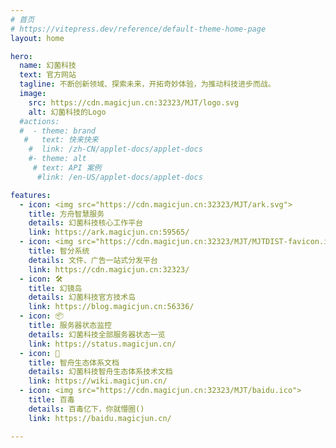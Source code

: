 ```yaml
---
# 首页
# https://vitepress.dev/reference/default-theme-home-page
layout: home

hero:
  name: 幻菌科技
  text: 官方网站
  tagline: 不断创新领域、探索未来，开拓奇妙体验，为推动科技进步而战。
  image:
    src: https://cdn.magicjun.cn:32323/MJT/logo.svg
    alt: 幻菌科技的Logo
  #actions:
  #  - theme: brand
   #   text: 快来快来
    #  link: /zh-CN/applet-docs/applet-docs
    #- theme: alt
     # text: API 案例
      #link: /en-US/applet-docs/applet-docs

features:
  - icon: <img src="https://cdn.magicjun.cn:32323/MJT/ark.svg">
    title: 方舟智慧服务
    details: 幻菌科技核心工作平台
    link: https://ark.magicjun.cn:59565/
  - icon: <img src="https://cdn.magicjun.cn:32323/MJT/MJTDIST-favicon.ico">
    title: 智分系统
    details: 文件、广告一站式分发平台
    link: https://cdn.magicjun.cn:32323/
  - icon: 🛠️
    title: 幻镜岛
    details: 幻菌科技官方技术岛
    link: https://blog.magicjun.cn:56336/
  - icon: 📦
    title: 服务器状态监控
    details: 幻菌科技全部服务器状态一览
    link: https://status.magicjun.cn/
  - icon: 🔩
    title: 智舟生态体系文档
    details: 幻菌科技智舟生态体系技术文档
    link: https://wiki.magicjun.cn/
  - icon: <img src="https://cdn.magicjun.cn:32323/MJT/baidu.ico">
    title: 百毒
    details: 百毒亿下，你就懵圈()
    link: https://baidu.magicjun.cn/

---
```

